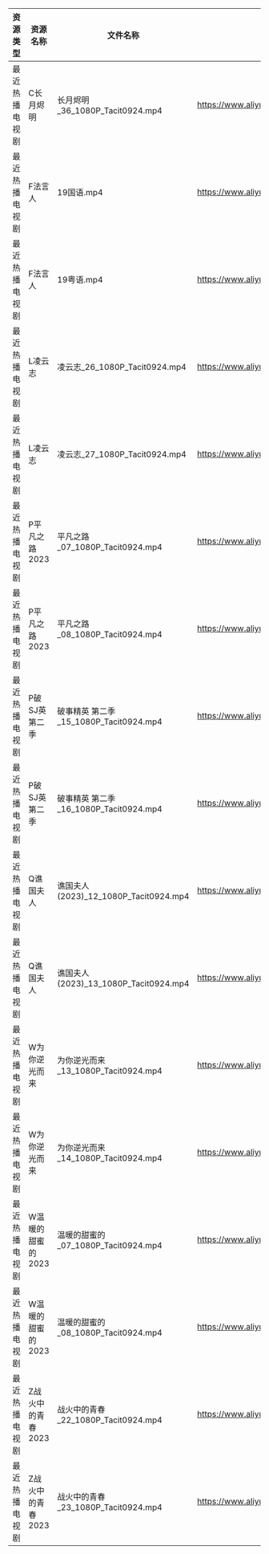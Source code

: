 | 资源类型    | 资源名称        | 文件名称                               | 分享链接                                      | 更新时间       |
| ------- | ----------- | ---------------------------------- | ----------------------------------------- | ---------- |
| 最近热播电视剧 | C长月烬明       | 长月烬明_36_1080P_Tacit0924.mp4        | https://www.aliyundrive.com/s/fCetLv8S8P6 | 2023-05-05 |
| 最近热播电视剧 | F法言人        | 19国语.mp4                           | https://www.aliyundrive.com/s/cfKPZSp44D8 | 2023-05-05 |
| 最近热播电视剧 | F法言人        | 19粤语.mp4                           | https://www.aliyundrive.com/s/cfKPZSp44D8 | 2023-05-05 |
| 最近热播电视剧 | L凌云志        | 凌云志_26_1080P_Tacit0924.mp4         | https://www.aliyundrive.com/s/FEVCQhpEYaC | 2023-05-05 |
| 最近热播电视剧 | L凌云志        | 凌云志_27_1080P_Tacit0924.mp4         | https://www.aliyundrive.com/s/FEVCQhpEYaC | 2023-05-05 |
| 最近热播电视剧 | P平凡之路2023   | 平凡之路_07_1080P_Tacit0924.mp4        | https://www.aliyundrive.com/s/VK54DLWTfFp | 2023-05-05 |
| 最近热播电视剧 | P平凡之路2023   | 平凡之路_08_1080P_Tacit0924.mp4        | https://www.aliyundrive.com/s/VK54DLWTfFp | 2023-05-05 |
| 最近热播电视剧 | P破SJ英第二季    | 破事精英 第二季_15_1080P_Tacit0924.mp4    | https://www.aliyundrive.com/s/qC8SQsmTBLK | 2023-05-05 |
| 最近热播电视剧 | P破SJ英第二季    | 破事精英 第二季_16_1080P_Tacit0924.mp4    | https://www.aliyundrive.com/s/qC8SQsmTBLK | 2023-05-05 |
| 最近热播电视剧 | Q谯国夫人       | 谯国夫人 (2023)_12_1080P_Tacit0924.mp4 | https://www.aliyundrive.com/s/Ug7fg9LV65E | 2023-05-05 |
| 最近热播电视剧 | Q谯国夫人       | 谯国夫人 (2023)_13_1080P_Tacit0924.mp4 | https://www.aliyundrive.com/s/Ug7fg9LV65E | 2023-05-05 |
| 最近热播电视剧 | W为你逆光而来     | 为你逆光而来_13_1080P_Tacit0924.mp4      | https://www.aliyundrive.com/s/HjLSZCX6jjo | 2023-05-05 |
| 最近热播电视剧 | W为你逆光而来     | 为你逆光而来_14_1080P_Tacit0924.mp4      | https://www.aliyundrive.com/s/HjLSZCX6jjo | 2023-05-05 |
| 最近热播电视剧 | W温暖的甜蜜的2023 | 温暖的甜蜜的_07_1080P_Tacit0924.mp4      | https://www.aliyundrive.com/s/jwz9SCbEiy3 | 2023-05-05 |
| 最近热播电视剧 | W温暖的甜蜜的2023 | 温暖的甜蜜的_08_1080P_Tacit0924.mp4      | https://www.aliyundrive.com/s/jwz9SCbEiy3 | 2023-05-05 |
| 最近热播电视剧 | Z战火中的青春2023 | 战火中的青春_22_1080P_Tacit0924.mp4      | https://www.aliyundrive.com/s/nBi7cscYEpa | 2023-05-05 |
| 最近热播电视剧 | Z战火中的青春2023 | 战火中的青春_23_1080P_Tacit0924.mp4      | https://www.aliyundrive.com/s/nBi7cscYEpa | 2023-05-05 |
